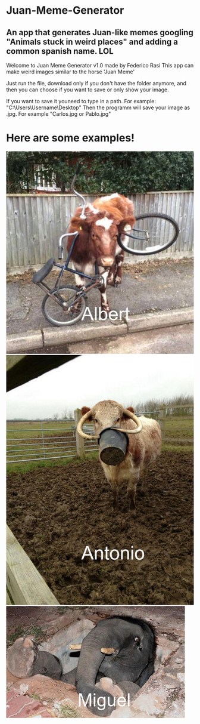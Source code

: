 # Juan-Meme-Generator
## An app that generates Juan-like memes googling "Animals stuck in weird places" and adding a common spanish name. LOL

Welcome to Juan Meme Generator v1.0 made by Federico Rasi
This app can make weird images similar to the horse 'Juan Meme'

Just run the file, download only if you don't have the folder anymore, and then you can choose if you want to save or only show your image.

If you want to save it youneed to type in a path. For example: "C:\Users\Username\Desktop"
Then the programm will save your image as <NAME OF THE ANIMAL>.jpg. For example "Carlos.jpg or Pablo.jpg"

# Here are some examples!

![Alt text](/ExampleImages/Albert.jpg?raw=true "Title")
![Alt text](/ExampleImages/Antonio.jpg?raw=true "Title")
![Alt text](/ExampleImages/Miguel.jpg?raw=true "Title")
